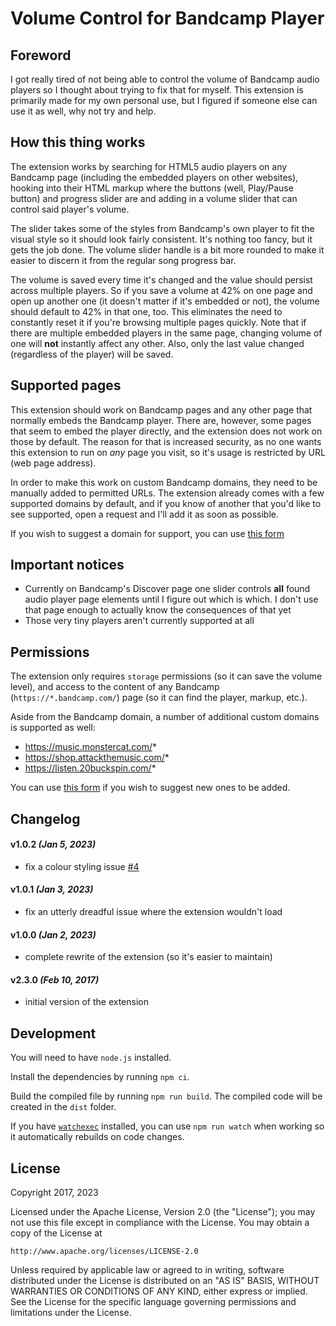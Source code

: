 # Volume Control for Bandcamp Player

## Foreword

I got really tired of not being able to control the volume of Bandcamp audio players so I thought about trying to fix that for myself. This extension is primarily made for my own personal use, but I figured if someone else can use it as well, why not try and help.

## How this thing works

The extension works by searching for HTML5 audio players on any Bandcamp page (including the embedded players on other websites), hooking into their HTML markup where the buttons (well, Play/Pause button) and progress slider are and adding in a volume slider that can control said player's volume. 

The slider takes some of the styles from Bandcamp's own player to fit the visual style so it should look fairly consistent. It's nothing too fancy, but it gets the job done. The volume slider handle is a bit more rounded to make it easier to discern it from the regular song progress bar.

The volume is saved every time it's changed and the value should persist across multiple players. So if you save a volume at 42% on one page and open up another one (it doesn't matter if it's embedded or not), the volume should default to 42% in that one, too. This eliminates the need to constantly reset it if you're browsing multiple pages quickly. Note that if there are multiple embedded players in the same page, changing volume of one will **not** instantly affect any other. Also, only the last value changed (regardless of the player) will be saved.

## Supported pages

This extension should work on Bandcamp pages and any other page that normally embeds the Bandcamp player. There are, however, some pages that seem to embed the player directly, and the extension does not work on those by default. The reason for that is increased security, as no one wants this extension to run on _any_ page you visit, so it's usage is restricted by URL (web page address). 

In order to make this work on custom Bandcamp domains, they need to be manually added to permitted URLs. The extension already comes with a few supported domains by default, and if you know of another that you'd like to see supported, open a request and I'll add it as soon as possible.

If you wish to suggest a domain for support, you can use [this form](https://github.com/butterknight/bandcamp-volume-control/issues/new?assignees=butterknight&labels=custom-domain-request&template=custom_domain_request.yml&title=%5BCustomDomain%5D%3A+)

## Important notices

- Currently on Bandcamp's Discover page one slider controls **all** found audio player page elements until I figure out which is which. I don't use that page enough to actually know the consequences of that yet
- Those very tiny players aren't currently supported at all

## Permissions

The extension only requires `storage` permissions (so it can save the volume level), and access to the content of any Bandcamp (`https://*.bandcamp.com/`) page (so it can find the player, markup, etc.).

Aside from the Bandcamp domain, a number of additional custom domains is supported as well:

- https://music.monstercat.com/*
- https://shop.attackthemusic.com/*
- https://listen.20buckspin.com/*

You can use [this form](https://github.com/butterknight/bandcamp-volume-control/issues/new?assignees=butterknight&labels=custom-domain-request&template=custom_domain_request.yml&title=%5BCustomDomain%5D%3A+) if you wish to suggest new ones to be added.

## Changelog

#### v1.0.2 _(Jan 5, 2023)_

- fix a colour styling issue [#4](https://github.com/butterknight/bandcamp-volume-control/issues/4)

#### v1.0.1 _(Jan 3, 2023)_

- fix an utterly dreadful issue where the extension wouldn't load

#### v1.0.0 _(Jan 2, 2023)_

- complete rewrite of the extension (so it's easier to maintain)

#### v2.3.0 _(Feb 10, 2017)_

- initial version of the extension

## Development

You will need to have `node.js` installed.

Install the dependencies by running `npm ci`.

Build the compiled file by running `npm run build`. The compiled code will be created in the `dist` folder.

If you have [`watchexec`](https://github.com/watchexec/watchexec) installed, you can use `npm run watch` when working so it automatically rebuilds on code changes.

## License

Copyright 2017, 2023

Licensed under the Apache License, Version 2.0 (the "License");
you may not use this file except in compliance with the License.
You may obtain a copy of the License at

    http://www.apache.org/licenses/LICENSE-2.0

Unless required by applicable law or agreed to in writing, software
distributed under the License is distributed on an "AS IS" BASIS,
WITHOUT WARRANTIES OR CONDITIONS OF ANY KIND, either express or implied.
See the License for the specific language governing permissions and
limitations under the License.
